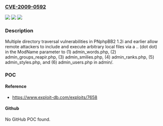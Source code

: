 ### [CVE-2009-0592](https://cve.mitre.org/cgi-bin/cvename.cgi?name=CVE-2009-0592)
![](https://img.shields.io/static/v1?label=Product&message=n%2Fa&color=blue)
![](https://img.shields.io/static/v1?label=Version&message=n%2Fa&color=blue)
![](https://img.shields.io/static/v1?label=Vulnerability&message=n%2Fa&color=brighgreen)

### Description

Multiple directory traversal vulnerabilities in PNphpBB2 1.2i and earlier allow remote attackers to include and execute arbitrary local files via a .. (dot dot) in the ModName parameter to (1) admin_words.php, (2) admin_groups_reapir.php, (3) admin_smilies.php, (4) admin_ranks.php, (5) admin_styles.php, and (6) admin_users.php in admin/.

### POC

#### Reference
- https://www.exploit-db.com/exploits/7658

#### Github
No GitHub POC found.

